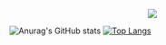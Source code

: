<!--
**Hyochan02/Hyochan02** is a ✨ _special_ ✨ repository because its `README.md` (this file) appears on your GitHub profile.
Here are some ideas to get you started:

- 🔭 I’m currently working on ...
- 🌱 I’m currently learning ...
- 👯 I’m looking to collaborate on ...
- 🤔 I’m looking for help with ...
- 💬 Ask me about ...
- 📫 How to reach me: ...
- 😄 Pronouns: ...
- ⚡ Fun fact: ...
-->
<p align='center'>
    <img src="https://capsule-render.vercel.app/api?type=waving&color=gradient&height=300&section=header&text=Hyochan's%20Codding%20Story&fontSize=60&animation=fadeIn&fontAlignY=38">
</p>

![Anurag's GitHub stats](https://github-readme-stats.vercel.app/api?username=Hyochan02&show_icons=true&theme=radical)
[![Top Langs](https://github-readme-stats.vercel.app/api/top-langs/?username=Hyochan02&layout=compact)](https://github.com/Hyochan02/github-readme-stats)

